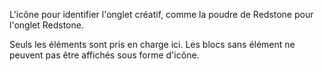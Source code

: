 L'icône pour identifier l'onglet créatif, comme la poudre de Redstone pour l'onglet Redstone.

Seuls les éléments sont pris en charge ici. Les blocs sans élément ne peuvent pas être affichés sous forme d'icône.
